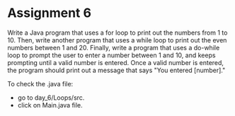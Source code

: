 # Assignment 6

Write a Java program that uses a for loop to print out the numbers from 1 to 10.
Then, write another program that uses a while loop to print out the even numbers between 1 and 20.
Finally, write a program that uses a do-while loop to prompt the user to enter a number between 1 and 10, and keeps prompting until a valid number is entered.
Once a valid number is entered, the program should print out a message that says "You entered [number]."

To check the .java file:
* go to day_6/Loops/src.
* click on Main.java file.
